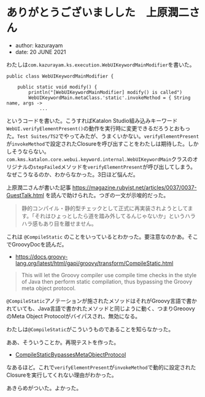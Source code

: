 ありがとうございましした　上原潤二さん
=========

- author: kazurayam
- date: 20 JUNE 2021

わたしは`com.kazurayam.ks.execution.WebUIKeywordMainModifier`を書いた。

```
public class WebUIKeywordMainModifier {

	public static void modify() {
		println("[WebUIKeywordMainModifier] modify() is called")
		WebUIKeywordMain.metaClass.'static'.invokeMethod = { String name, args ->
            ...
```

というコードを書いた。こうすればKatalon Studio組み込みキーワード`WebUI.verifyElementPresent()`の動作を実行時に変更できるだろうとおもった。`Test Suites/TS2`でやってみたが、うまくいかない。`verifyElementPresent`が`invokeMethod`で設定されたClosureを呼び出すことをわたしは期待した。しかしそうならない。`com.kms.katalon.core.webui.keyword.internal.WebUIKeywordMain`クラスのオリジナルの`stepFailed`メソッドを`verifyElementPresent`が呼び出してしまう。なぜこうなるのか、わからなかった。3日ほど悩んだ。


上原潤二さんが書いた記事 https://magazine.rubyist.net/articles/0037/0037-GuestTalk.html を読んで助けられた。つぎの一文が示唆的だった。

>静的コンパイル・静的型チェックとして正式に再実装されようとしてます。「それはひょっとしたら道を踏み外してるんじゃないか」というハラハラ感もあり目を離せません。

これは `@CompileStatic` のことをいっているとわかった。要注意なのかあ。そこでGroovyDocを読んだ。

- https://docs.groovy-lang.org/latest/html/gapi/groovy/transform/CompileStatic.html

>This will let the Groovy compiler use compile time checks in the style of Java then perform static compilation, thus bypassing the Groovy meta object protocol.

`@CompileStatic`アノテーションが施されたメソッドはそれがGroovy言語で書かれていても、Java言語で書かれたメソッドと同じように動く、つまりGreoovyのMeta Object Protocolがバイパスされ、無効になる。

わたしは`@CompileStatic`がこういうものであることを知らなかった。

ああ、そういうことか。再現テストを作った。

- [CompileStaticBypassesMetaObjectProtocol](./Scripts/research/CompileStaticBypassesMetaObjectProtocol/Script1624084842942.groovy)

なあるほど。これで`verifyElementPresent`が`invokeMethod`で動的に設定されたClosureを実行してくれない理由がわかった。

あきらめがついた。よかった。

